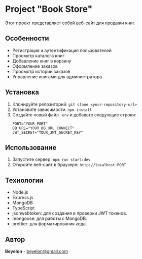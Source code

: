 # Project "Book Store"

Этот проект представляет собой веб-сайт для продажи книг.

## **Особенности**

- Регистрация и аутентификация пользователей
- Просмотр каталога книг
- Добавление книг в корзину
- Оформление заказов
- Просмотр истории заказов
- Управление книгами для администратора

## Установка

1. Клонируйте репозиторий: `git clone <your-repository-url>`
2. Установите зависимости: `npm install`
3. Создайте новый файл `.env` и добавьте следующие строки:
    ```
    PORT="YOUR_PORT"
    DB_URL="YOUR_DB_URL_CONNECT"
    JWT_SECRET="YOUR_JWT_SECRET_KEY"
    ```

## Использование

1. Запустите сервер: `npm run start:dev`
2. Откройте веб-сайт в браузере: `http://localhost:PORT`

## Технологии

- Node.js
- Express.js
- MongoDB
- TypeScript
- jsonwebtoken: для создания и проверки JWT токенов.
- mongoose: для работы с MongoDB.
- prettier: для форматирования кода.

## Автор

**Beyelon** - beyelon@gmail.com
